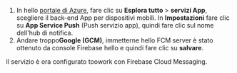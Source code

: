 
1. In hello [portale di Azure](https://portal.azure.com/), fare clic su **Esplora tutto** > **servizi App**, scegliere il back-end App per dispositivi mobili. In **Impostazioni** fare clic su **App Service Push** (Push servizio app), quindi fare clic sul nome dell'hub di notifica.
2. Andare troppo**Google (GCM)**, immetterne hello FCM server è stato ottenuto da console Firebase hello e quindi fare clic su **salvare**.

Il servizio è ora configurato toowork con Firebase Cloud Messaging.

<!-- URLs. -->

<!-- images -->
